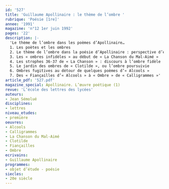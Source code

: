 ```yaml
---
id: '527'
title: 'Guillaume Apollinaire : le thème de l’ombre '
rubrique: 'Poésie [1re]'
annee: '1991'
magazine: 'n°12 1er juin 1992'
pages: '22'
description: |-
  'Le thème de l’ombre dans les poèmes d’Apollinaire…
  1. Les poètes et les ombres
  2. Le thème de l’ombre dans la poésie d’Apollinaire : perspective d’ensemble
  3. Les « ombres infidèles » au début de « La Chanson du Mal-Aimé »
  4. Les strophes 36-37 de « La Chanson » : discours à l’ombre fidèle
  5. Le jardin des ombres de « Clotilde », ou l’ombre poursuivie
  6. Ombres fugitives au détour de quelques poèmes d’« Alcools »
  7. Des « Fiançailles d’« Alcools » à « Ombre » de « Calligrammes »'
article_pdf: '527.pdf'
magazine_special: Apollinaire. L’œuvre poétique (1)
revue: 'L’école des lettres des lycées'
auteurs:
- Jean Sémolué
disciplines:
- lettres
niveau_etudes:
- première
oeuvres:
- Alcools
- Calligrammes
- La Chanson du Mal-Aimé
- Clotilde
- Fiançailles
- Ombre
ecrivains:
- Guillaume Apollinaire
programmes:
- objet d’étude - poésie
siecles:
- 20e siècle
---
```

